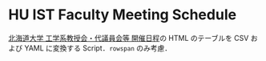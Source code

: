 # HU IST Faculty Meeting Schedule #

[北海道大学 工学系教授会・代議員会等 開催日程](https://www.eng.hokudai.ac.jp/event/h_meeting.php)の HTML のテーブルを CSV および YAML に変換する Script．`rowspan` のみ考慮．
